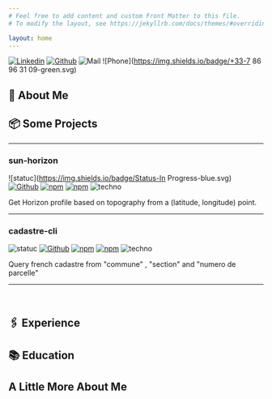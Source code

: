 ```yaml
---
# Feel free to add content and custom Front Matter to this file.
# To modify the layout, see https://jekyllrb.com/docs/themes/#overriding-theme-defaults

layout: home
---
```


[![Linkedin](https://img.shields.io/badge/Linkedin-jeremy--roche-blue.svg?logo=linkedin)](https://www.linkedin.com/in/jeremy-roche/)
[![Github](https://img.shields.io/badge/Github-Jeremy38100-lightgrey.svg?logo=github)](https://github.com/Jeremy38100)
![Mail](https://img.shields.io/badge/Mail-jeremyroche5@gmail.com-red.svg?logo=gmail)
![Phone](https://img.shields.io/badge/+33-7 86 96 31 09-green.svg)

## 👤 About Me

## 📦 Some Projects
___
### sun-horizon
![statuc](https://img.shields.io/badge/Status-In Progress-blue.svg)
[![Github](https://img.shields.io/badge/Jeremy38100/-sun--horizon-lightgrey.svg?logo=github)](https://github.com/Jeremy38100/sun-horizon)
[![npm](https://img.shields.io/npm/v/sun-horizon)](https://www.npmjs.com/package/sun-horizon)
[![npm](https://img.shields.io/npm/dt/sun-horizon)](https://www.npmjs.com/package/sun-horizon)
![techno](https://img.shields.io/badge/-TypeScript-blue.svg?logo=typescript)

Get Horizon profile based on topography from a (latitude, longitude) point.

___
### cadastre-cli

![statuc](https://img.shields.io/badge/Status-Stable-green.svg)
[![Github](https://img.shields.io/badge/Jeremy38100/-cadastre--cli-lightgrey.svg?logo=github)](https://github.com/Jeremy38100/cadastre-cli)
[![npm](https://img.shields.io/npm/v/cadastre-cli)](https://www.npmjs.com/package/cadastre-cli)
[![npm](https://img.shields.io/npm/dt/cadastre-cli)](https://www.npmjs.com/package/cadastre-cli)
![techno](https://img.shields.io/badge/-JavaScript-yellow.svg?logo=javascript)

Query french cadastre from "commune" , "section" and "numero de parcelle"

___

<br>

## 🖇 Experience

## 📚 Education

## A Little More About Me



